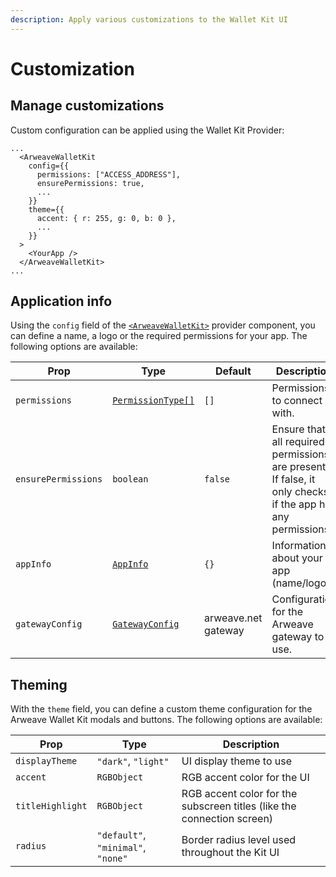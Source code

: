 ```yaml
---
description: Apply various customizations to the Wallet Kit UI
---
```


# Customization

## Manage customizations

Custom configuration can be applied using the Wallet Kit Provider:

```tsx
...
  <ArweaveWalletKit
    config={{
      permissions: ["ACCESS_ADDRESS"],
      ensurePermissions: true,
      ...
    }}
    theme={{
      accent: { r: 255, g: 0, b: 0 },
      ...
    }}
  >
    <YourApp />
  </ArweaveWalletKit>
...
```

## Application info

Using the `config` field of the [`<ArweaveWalletKit>`](setup.md#setup-provider) provider component, you can define a name, a logo or the required permissions for your app. The following options are available:

| Prop                | Type                                                                                  | Default             | Description                                                                                                |
| ------------------- | ------------------------------------------------------------------------------------- | ------------------- | ---------------------------------------------------------------------------------------------------------- |
| `permissions`       | [`PermissionType[]`](https://docs.arconnect.io/api/connect#permissions)               | `[]`                | Permissions to connect with.                                                                               |
| `ensurePermissions` | `boolean`                                                                             |  `false`            | Ensure that all required permissions are present. If false, it only checks if the app has any permissions. |
| `appInfo`           | [`AppInfo`](https://docs.arconnect.io/api/connect#additional-application-information) | `{}`                | Information about your app (name/logo).                                                                    |
| `gatewayConfig`     | [`GatewayConfig`](https://docs.arconnect.io/api/connect#custom-gateway-config)        | arweave.net gateway | Configuration for the Arweave gateway to use.                                                              |

## Theming

With the `theme` field, you can define a custom theme configuration for the Arweave Wallet Kit modals and buttons. The following options are available:

| Prop             | Type                               | Description                                                            |
| ---------------- | ---------------------------------- | ---------------------------------------------------------------------- |
| `displayTheme`   | `"dark"`, `"light"`                | UI display theme to use                                                |
| `accent`         | `RGBObject`                        | RGB accent color for the UI                                            |
| `titleHighlight` | `RGBObject`                        | RGB accent color for the subscreen titles (like the connection screen) |
| `radius`         | `"default"`, `"minimal"`, `"none"` | Border radius level used throughout the Kit UI                         |
